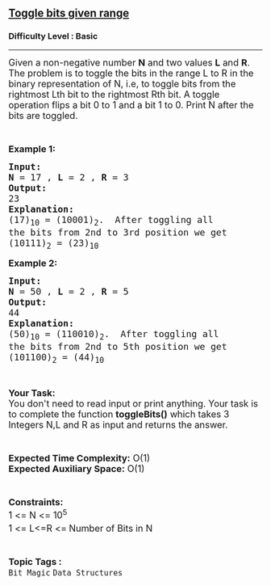 <h2><a href="https://practice.geeksforgeeks.org/problems/toggle-bits-given-range0952/1?page=6&curated[]=1&sortBy=submissions">Toggle bits given range</a></h2><h3>Difficulty Level : Basic</h3><hr><div class="problems_problem_content__Xm_eO"><p><span style="font-size:18px">Given a non-negative number <strong>N</strong> and two values <strong>L</strong> and <strong>R</strong>. The problem is to toggle the bits in the range L to R in the binary representation of N, i.e, to toggle bits from the rightmost Lth bit to the rightmost Rth bit. A toggle operation flips a bit 0 to 1 and a bit 1 to 0. Print N after the bits are toggled.</span></p>

<p>&nbsp;</p>

<p><span style="font-size:18px"><strong>Example 1:</strong></span></p>

<pre><span style="font-size:18px"><strong>Input:</strong></span>
<span style="font-size:18px"><strong>N</strong> = 17 , <strong>L</strong> = 2 , <strong>R</strong> = 3</span>
<span style="font-size:18px"><strong>Output:</strong></span>
<span style="font-size:18px">23</span>
<span style="font-size:18px"><strong>Explanation:</strong></span>
<span style="font-size:18px">(17)<sub>10</sub> = (10001)<sub>2</sub>.  After toggling all
the bits from 2nd to 3rd position we get
(10111)<sub>2</sub> = (23)<sub>10</sub></span></pre>

<p><span style="font-size:18px"><strong>Example 2:</strong></span></p>

<pre><span style="font-size:18px"><strong>Input:</strong></span>
<span style="font-size:18px"><strong>N</strong> = 50 , <strong>L</strong> = 2 , <strong>R</strong> = 5</span>
<span style="font-size:18px"><strong>Output:</strong></span>
<span style="font-size:18px">44</span>
<span style="font-size:18px"><strong>Explanation:</strong></span>
<span style="font-size:18px">(50)<sub>10</sub> = (110010)<sub>2</sub>.  After toggling all
the bits from 2nd to 5th position we get
(101100)<sub>2</sub> = (44)<sub>10</sub></span></pre>

<p>&nbsp;</p>

<p><span style="font-size:18px"><strong>Your Task:</strong><br>
You don't need to read input or print anything. Your task is to complete the function <strong>toggleBits()</strong> which takes 3 Integers N,L and R as input and returns the answer.</span></p>

<p>&nbsp;</p>

<p><span style="font-size:18px"><strong>Expected Time Complexity:</strong> O(1)<br>
<strong>Expected Auxiliary Space:</strong> O(1)</span></p>

<p>&nbsp;</p>

<p><span style="font-size:18px"><strong>Constraints:</strong></span><br>
<span style="font-size:18px">1 &lt;= N &lt;= 10<sup>5</sup><br>
1 &lt;= L&lt;=R &lt;=<sup> </sup>Number of Bits in N</span></p>
</div><br><p><span style=font-size:18px><strong>Topic Tags : </strong><br><code>Bit Magic</code>&nbsp;<code>Data Structures</code>&nbsp;